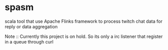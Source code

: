 # spasm
scala tool that use Apache Flinks framework to process twitch chat data
for reply or data aggregation

Note :: Currently this project is on hold. So its only
a irc listener that register in a queue through curl